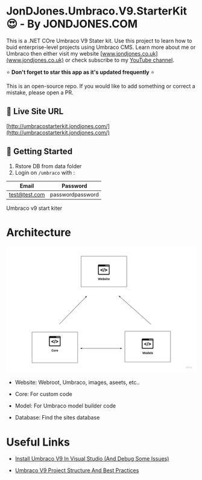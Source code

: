 ﻿# JonDJones.Umbraco.V9.StarterKit  :heart_eyes: - By JONDJONES.COM

This is a .NET COre Umbraco V9 Stater kit.  Use this project to learn how to buid enterprise-level projects using Umbraco CMS.  Learn more about me or Umbraco then either visit my website [www.jondjones.co.uk](www.jondjones.co.uk) or check subscribe to my [YouTube channel](https://studio.youtube.com/channel/UCc7FlFtsxY1gLxp1PFf-gqA).

:star: **Don't forget to star this app as it's updated frequently** :star:

This is an open-source repo.  If you would like to add something or correct a mistake, please open a PR.


## 👻 Live Site URL

[http://umbracostarterkit.jondjones.com/](http://umbracostarterkit.jondjones.com/)

## :rocket: Getting Started

1. Rstore DB from data folder
2. Login on `/umbraco` with :

| Email            | Password          |
|------------------|-------------------|
| test@test.com    | passwordpassword  |

Umbraco v9 start kiter

# Architecture

![Imgage](./diagram.jpg)

- Website: Webroot, Umbraco, images, aseets, etc..

- Core: For custom code

- Model: For Umbraco model builder code

- Database:  Find the  sites database

# Useful Links

- [Install Umbraco V9 In Visual Studio (And Debug Some Issues)](https://www.jondjones.com/learn-umbraco-cms/umbraco-9-tutorials/getting-started-with-umbraco-9/install-umbraco-v9-in-visual-studio-and-debug-some-issues/)

- [Umbraco V9 Project Structure And Best Practices](https://www.jondjones.com/learn-umbraco-cms/umbraco-9-tutorials/getting-started-with-umbraco-9/umbraco-v9-project-structure-and-best-practices/)
